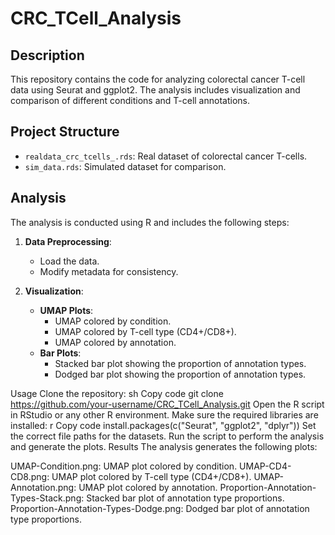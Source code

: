 # CRC_TCell_Analysis

## Description
This repository contains the code for analyzing colorectal cancer T-cell data using Seurat and ggplot2. The analysis includes visualization and comparison of different conditions and T-cell annotations.

## Project Structure
- `realdata_crc_tcells_.rds`: Real dataset of colorectal cancer T-cells.
- `sim_data.rds`: Simulated dataset for comparison.

## Analysis
The analysis is conducted using R and includes the following steps:

1. **Data Preprocessing**:
    - Load the data.
    - Modify metadata for consistency.

2. **Visualization**:
    - **UMAP Plots**:
        - UMAP colored by condition.
        - UMAP colored by T-cell type (CD4+/CD8+).
        - UMAP colored by annotation.
    - **Bar Plots**:
        - Stacked bar plot showing the proportion of annotation types.
        - Dodged bar plot showing the proportion of annotation types.

Usage
Clone the repository:
sh
Copy code
git clone https://github.com/your-username/CRC_TCell_Analysis.git
Open the R script in RStudio or any other R environment.
Make sure the required libraries are installed:
r
Copy code
install.packages(c("Seurat", "ggplot2", "dplyr"))
Set the correct file paths for the datasets.
Run the script to perform the analysis and generate the plots.
Results
The analysis generates the following plots:

UMAP-Condition.png: UMAP plot colored by condition.
UMAP-CD4-CD8.png: UMAP plot colored by T-cell type (CD4+/CD8+).
UMAP-Annotation.png: UMAP plot colored by annotation.
Proportion-Annotation-Types-Stack.png: Stacked bar plot of annotation type proportions.
Proportion-Annotation-Types-Dodge.png: Dodged bar plot of annotation type proportions.
